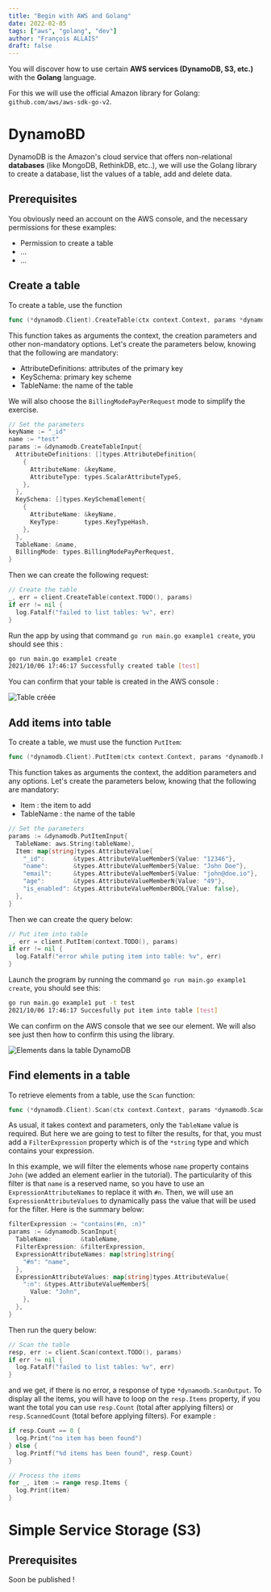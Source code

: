 ```yaml
---
title: "Begin with AWS and Golang"
date: 2022-02-05
tags: ["aws", "golang", "dev"]
author: "François ALLAIS"
draft: false
---
```


You will discover how to use certain **AWS services (DynamoDB, S3, etc.)** with the **Golang** language.
<!--more-->

For this we will use the official Amazon library for Golang: `github.com/aws/aws-sdk-go-v2`.

# DynamoBD

DynamoDB is the Amazon's cloud service that offers non-relational **databases** (like MongoDB, RethinkDB, etc..), we will use the Golang library to create a database, list the values of a table, add and delete data.

## Prerequisites

You obviously need an account on the AWS console, and the necessary permissions for these examples:
- Permission to create a table
- ...
- ...

## Create a table

To create a table, use the function
```go
func (*dynamodb.Client).CreateTable(ctx context.Context, params *dynamodb.CreateTableInput, optFns ...func(*dynamodb.Options)) (*dynamodb.CreateTableOutput, error)
```

This function takes as arguments the context, the creation parameters and other non-mandatory options. Let's create the parameters below, knowing that the following are mandatory:

- AttributeDefinitions: attributes of the primary key
- KeySchema: primary key scheme
- TableName: the name of the table

We will also choose the `BillingModePayPerRequest` mode to simplify the exercise.

```go
// Set the parameters
keyName := "_id"
name := "test"
params := &dynamodb.CreateTableInput{
  AttributeDefinitions: []types.AttributeDefinition{
    {
      AttributeName: &keyName,
      AttributeType: types.ScalarAttributeTypeS,
    },
  },
  KeySchema: []types.KeySchemaElement{
    {
      AttributeName: &keyName,
      KeyType:       types.KeyTypeHash,
    },
  },
  TableName: &name,
  BillingMode: types.BillingModePayPerRequest,
}
```

Then we can create the following request:

```go
// Create the table
_, err = client.CreateTable(context.TODO(), params)
if err != nil {
  log.Fatalf("failed to list tables: %v", err)
}
```

Run the app by using that command `go run main.go example1 create`, you should see this :

```sh
go run main.go example1 create
2021/10/06 17:46:17 Successfully created table [test]
```

You can confirm that your table is created in the AWS console :

![Table créée](/images/posts/table-creee.png)

## Add items into table

To create a table, we must use the function `PutItem`:

```go
func (*dynamodb.Client).PutItem(ctx context.Context, params *dynamodb.PutItemInput, optFns ...func(*dynamodb.Options)) (*dynamodb.PutItemOutput, error)
```

This function takes as arguments the context, the addition parameters and any options. Let's create the parameters below, knowing that the following are mandatory:

- Item : the item to add
- TableName : the name of the table

```go
// Set the parameters
params := &dynamodb.PutItemInput{
  TableName: aws.String(tableName),
  Item: map[string]types.AttributeValue{
    "_id":        &types.AttributeValueMemberS{Value: "12346"},
    "name":       &types.AttributeValueMemberS{Value: "John Doe"},
    "email":      &types.AttributeValueMemberS{Value: "john@doe.io"},
    "age":        &types.AttributeValueMemberN{Value: "49"},
    "is_enabled": &types.AttributeValueMemberBOOL{Value: false},
  },
}
```


Then we can create the query below:

```go
// Put item into table
_, err = client.PutItem(context.TODO(), params)
if err != nil {
  log.Fatalf("error while puting item into table: %v", err)
}
```

Launch the program by running the command `go run main.go example1 create`, you should see this:

```sh
go run main.go example1 put -t test
2021/10/06 17:46:17 Succesfully put item into table [test]
```

We can confirm on the AWS console that we see our element. We will also see just then how to confirm this using the library.

![Elements dans la table DynamoDB](/images/posts/elements-table-dynamodb.png)

## Find elements in a table

To retrieve elements from a table, use the `Scan` function:

```go
func (*dynamodb.Client).Scan(ctx context.Context, params *dynamodb.ScanInput, optFns ...func(*dynamodb.Options)) (*dynamodb.ScanOutput, error)
```

As usual, it takes context and parameters, only the `TableName` value is required. But here we are going to test to filter the results, for that, you must add a `FilterExpression` property which is of the `*string` type and which contains your expression.

In this example, we will filter the elements whose `name` property contains `John` (we added an element earlier in the tutorial). The particularity of this filter is that `name` is a reserved name, so you have to use an `ExpressionAttributeNames` to replace it with `#n`. Then, we will use an `ExpressionAttributeValues` to dynamically pass the value that will be used for the filter. Here is the summary below:

```go
filterExpression := "contains(#n, :n)"
params := &dynamodb.ScanInput{
  TableName:        &tableName,
  FilterExpression: &filterExpression,
  ExpressionAttributeNames: map[string]string{
    "#n": "name",
  },
  ExpressionAttributeValues: map[string]types.AttributeValue{
    ":n": &types.AttributeValueMemberS{
      Value: "John",
    },
  },
}
```

Then run the query below:

```go
// Scan the table
resp, err := client.Scan(context.TODO(), params)
if err != nil {
  log.Fatalf("failed to list tables: %v", err)
}
```

and we get, if there is no error, a response of type `*dynamodb.ScanOutput`. To display all the items, you will have to loop on the `resp.Items` property, if you want the total you can use `resp.Count` (total after applying filters) or `resp.ScannedCount` (total before applying filters). For example :

```go
if resp.Count == 0 {
  log.Print("no item has been found")
} else {
  log.Printf("%d items has been found", resp.Count)
}

// Process the items
for _, item := range resp.Items {
  log.Print(item)
}
```

# Simple Service Storage (S3)

## Prerequisites

Soon be published !